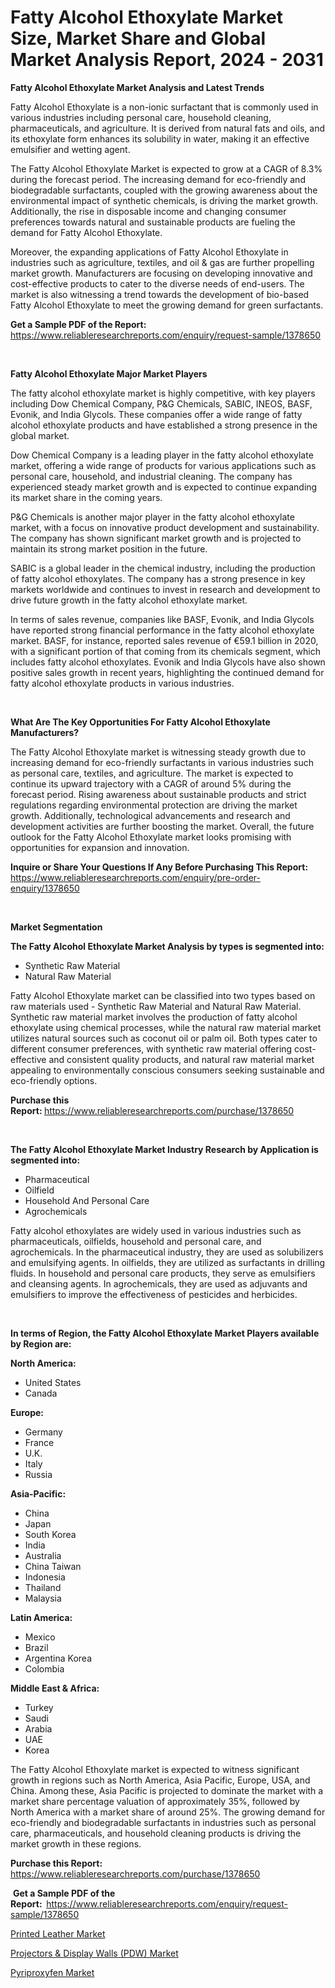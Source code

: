 <p><h1>Fatty Alcohol Ethoxylate Market Size, Market Share and Global Market Analysis Report, 2024 - 2031</h1></p><p><strong>Fatty Alcohol Ethoxylate Market Analysis and Latest Trends</strong></p>
<p><p>Fatty Alcohol Ethoxylate is a non-ionic surfactant that is commonly used in various industries including personal care, household cleaning, pharmaceuticals, and agriculture. It is derived from natural fats and oils, and its ethoxylate form enhances its solubility in water, making it an effective emulsifier and wetting agent.</p><p>The Fatty Alcohol Ethoxylate Market is expected to grow at a CAGR of 8.3% during the forecast period. The increasing demand for eco-friendly and biodegradable surfactants, coupled with the growing awareness about the environmental impact of synthetic chemicals, is driving the market growth. Additionally, the rise in disposable income and changing consumer preferences towards natural and sustainable products are fueling the demand for Fatty Alcohol Ethoxylate.</p><p>Moreover, the expanding applications of Fatty Alcohol Ethoxylate in industries such as agriculture, textiles, and oil & gas are further propelling market growth. Manufacturers are focusing on developing innovative and cost-effective products to cater to the diverse needs of end-users. The market is also witnessing a trend towards the development of bio-based Fatty Alcohol Ethoxylate to meet the growing demand for green surfactants.</p></p>
<p><strong>Get a Sample PDF of the Report:&nbsp;</strong> <a href="https://www.reliableresearchreports.com/enquiry/request-sample/1378650">https://www.reliableresearchreports.com/enquiry/request-sample/1378650</a></p>
<p>&nbsp;</p>
<p><strong>Fatty Alcohol Ethoxylate Major Market Players</strong></p>
<p><p>The fatty alcohol ethoxylate market is highly competitive, with key players including Dow Chemical Company, P&G Chemicals, SABIC, INEOS, BASF, Evonik, and India Glycols. These companies offer a wide range of fatty alcohol ethoxylate products and have established a strong presence in the global market.</p><p>Dow Chemical Company is a leading player in the fatty alcohol ethoxylate market, offering a wide range of products for various applications such as personal care, household, and industrial cleaning. The company has experienced steady market growth and is expected to continue expanding its market share in the coming years.</p><p>P&G Chemicals is another major player in the fatty alcohol ethoxylate market, with a focus on innovative product development and sustainability. The company has shown significant market growth and is projected to maintain its strong market position in the future.</p><p>SABIC is a global leader in the chemical industry, including the production of fatty alcohol ethoxylates. The company has a strong presence in key markets worldwide and continues to invest in research and development to drive future growth in the fatty alcohol ethoxylate market.</p><p>In terms of sales revenue, companies like BASF, Evonik, and India Glycols have reported strong financial performance in the fatty alcohol ethoxylate market. BASF, for instance, reported sales revenue of €59.1 billion in 2020, with a significant portion of that coming from its chemicals segment, which includes fatty alcohol ethoxylates. Evonik and India Glycols have also shown positive sales growth in recent years, highlighting the continued demand for fatty alcohol ethoxylate products in various industries.</p></p>
<p>&nbsp;</p>
<p><strong>What Are The Key Opportunities For Fatty Alcohol Ethoxylate Manufacturers?</strong></p>
<p><p>The Fatty Alcohol Ethoxylate market is witnessing steady growth due to increasing demand for eco-friendly surfactants in various industries such as personal care, textiles, and agriculture. The market is expected to continue its upward trajectory with a CAGR of around 5% during the forecast period. Rising awareness about sustainable products and strict regulations regarding environmental protection are driving the market growth. Additionally, technological advancements and research and development activities are further boosting the market. Overall, the future outlook for the Fatty Alcohol Ethoxylate market looks promising with opportunities for expansion and innovation.</p></p>
<p><strong>Inquire or Share Your Questions If Any Before Purchasing This Report:</strong> <a href="https://www.reliableresearchreports.com/enquiry/pre-order-enquiry/1378650">https://www.reliableresearchreports.com/enquiry/pre-order-enquiry/1378650</a></p>
<p>&nbsp;</p>
<p><strong>Market Segmentation</strong></p>
<p><strong>The Fatty Alcohol Ethoxylate Market Analysis by types is segmented into:</strong></p>
<p><ul><li>Synthetic Raw Material</li><li>Natural Raw Material</li></ul></p>
<p><p>Fatty Alcohol Ethoxylate market can be classified into two types based on raw materials used - Synthetic Raw Material and Natural Raw Material. Synthetic raw material market involves the production of fatty alcohol ethoxylate using chemical processes, while the natural raw material market utilizes natural sources such as coconut oil or palm oil. Both types cater to different consumer preferences, with synthetic raw material offering cost-effective and consistent quality products, and natural raw material market appealing to environmentally conscious consumers seeking sustainable and eco-friendly options.</p></p>
<p><strong>Purchase this Report:&nbsp;</strong><a href="https://www.reliableresearchreports.com/purchase/1378650">https://www.reliableresearchreports.com/purchase/1378650</a></p>
<p>&nbsp;</p>
<p><strong>The Fatty Alcohol Ethoxylate Market Industry Research by Application is segmented into:</strong></p>
<p><ul><li>Pharmaceutical</li><li>Oilfield</li><li>Household And Personal Care</li><li>Agrochemicals</li></ul></p>
<p><p>Fatty alcohol ethoxylates are widely used in various industries such as pharmaceuticals, oilfields, household and personal care, and agrochemicals. In the pharmaceutical industry, they are used as solubilizers and emulsifying agents. In oilfields, they are utilized as surfactants in drilling fluids. In household and personal care products, they serve as emulsifiers and cleansing agents. In agrochemicals, they are used as adjuvants and emulsifiers to improve the effectiveness of pesticides and herbicides.</p></p>
<p>&nbsp;</p>
<p><strong>In terms of Region, the Fatty Alcohol Ethoxylate Market Players available by Region are:</strong></p>
<p>
    <p> <strong> North America: </strong>
        <ul>
            <li>United States</li>
            <li>Canada</li>
        </ul>
        </p> 
    <p> <strong> Europe: </strong>
        <ul>
            <li>Germany</li>
            <li>France</li>
            <li>U.K.</li>
            <li>Italy</li>
            <li>Russia</li>
        </ul>
        </p> 
    <p> <strong> Asia-Pacific: </strong>
        <ul>
            <li>China</li>
            <li>Japan</li>
            <li>South Korea</li>
            <li>India</li>
            <li>Australia</li>
            <li>China Taiwan</li>
            <li>Indonesia</li>
            <li>Thailand</li>
            <li>Malaysia</li>
        </ul>
        </p> 
    <p> <strong> Latin America: </strong>
        <ul>
            <li>Mexico</li>
            <li>Brazil</li>
            <li>Argentina Korea</li>
            <li>Colombia</li>
        </ul>
        </p> 
    <p> <strong> Middle East & Africa: </strong>
        <ul>
            <li>Turkey</li>
            <li>Saudi</li>
            <li>Arabia</li>
            <li>UAE</li>
            <li>Korea</li>
        </ul>
    </p>
    </p>
<p><p>The Fatty Alcohol Ethoxylate market is expected to witness significant growth in regions such as North America, Asia Pacific, Europe, USA, and China. Among these, Asia Pacific is projected to dominate the market with a market share percentage valuation of approximately 35%, followed by North America with a market share of around 25%. The growing demand for eco-friendly and biodegradable surfactants in industries such as personal care, pharmaceuticals, and household cleaning products is driving the market growth in these regions.</p></p>
<p><strong>Purchase this Report: </strong><a href="https://www.reliableresearchreports.com/purchase/1378650">https://www.reliableresearchreports.com/purchase/1378650</a></p>
<p>&nbsp;<strong>Get a Sample PDF of the Report:&nbsp;&nbsp;</strong><a href="https://www.reliableresearchreports.com/enquiry/request-sample/1378650">https://www.reliableresearchreports.com/enquiry/request-sample/1378650</a></p>
<p><strong></strong></p>
<p><p><a href="https://view.publitas.com/reportprime-1/printed-leather-market-size-and-examines-its-market-scope-with-a-primary-focus-on-growth-opportunities-and-forecasted-trends-spanning-from-2023-to-2030/">Printed Leather Market</a></p><p><a href="https://view.publitas.com/reportprime-1/global-projectors-display-walls-pdw-market-by-types-applications-and-major-players-with-regional-growth-rate-analysis-and-development-situation-from-2023-to-2030/">Projectors & Display Walls (PDW) Market</a></p><p><a href="https://view.publitas.com/reportprime-1/pyriproxyfen-market-size-market-share-and-global-market-analysis-report-2023-2030/">Pyriproxyfen Market</a></p></p>